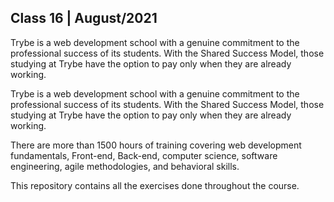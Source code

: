 ## Class 16 | August/2021

Trybe is a web development school with a genuine commitment to the professional success of its students. With the Shared Success Model, those studying at Trybe have the option to pay only when they are already working.

Trybe is a web development school with a genuine commitment to the professional success of its students. With the Shared Success Model, those studying at Trybe have the option to pay only when they are already working.

There are more than 1500 hours of training covering web development fundamentals, Front-end, Back-end, computer science, software engineering, agile methodologies, and behavioral skills.

This repository contains all the exercises done throughout the course.





